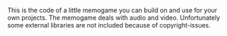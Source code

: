This is the code of a little memogame you can build on and use for your own projects. The memogame deals with audio and video. Unfortunately some external libraries are not included because of copyright-issues.
